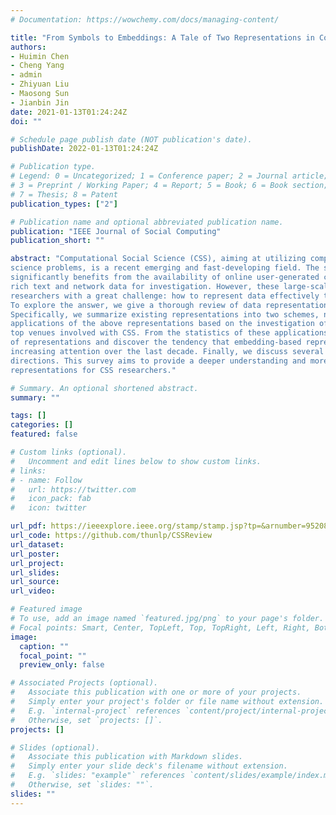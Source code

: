 ```yaml
---
# Documentation: https://wowchemy.com/docs/managing-content/

title: "From Symbols to Embeddings: A Tale of Two Representations in Computational Social Science"
authors:
- Huimin Chen
- Cheng Yang
- admin
- Zhiyuan Liu
- Maosong Sun
- Jianbin Jin
date: 2021-01-13T01:24:24Z
doi: ""

# Schedule page publish date (NOT publication's date).
publishDate: 2022-01-13T01:24:24Z

# Publication type.
# Legend: 0 = Uncategorized; 1 = Conference paper; 2 = Journal article;
# 3 = Preprint / Working Paper; 4 = Report; 5 = Book; 6 = Book section;
# 7 = Thesis; 8 = Patent
publication_types: ["2"]

# Publication name and optional abbreviated publication name.
publication: "IEEE Journal of Social Computing"
publication_short: ""

abstract: "Computational Social Science (CSS), aiming at utilizing computational methods to address social
science problems, is a recent emerging and fast-developing field. The study of CSS is data-driven and
significantly benefits from the availability of online user-generated contents and social networks, which contain
rich text and network data for investigation. However, these large-scale and multi-modal data also present
researchers with a great challenge: how to represent data effectively to mine the meanings we want in CSS?
To explore the answer, we give a thorough review of data representations in CSS for both text and network.
Specifically, we summarize existing representations into two schemes, namely symbol-based and embeddingbased representations, and introduce a series of typical methods for each scheme. Afterwards, we present the
applications of the above representations based on the investigation of more than 400 research articles from 6
top venues involved with CSS. From the statistics of these applications, we unearth the strength of each kind
of representations and discover the tendency that embedding-based representations are emerging and obtaining
increasing attention over the last decade. Finally, we discuss several key challenges and open issues for future
directions. This survey aims to provide a deeper understanding and more advisable applications of data
representations for CSS researchers."

# Summary. An optional shortened abstract.
summary: ""

tags: []
categories: []
featured: false

# Custom links (optional).
#   Uncomment and edit lines below to show custom links.
# links:
# - name: Follow
#   url: https://twitter.com
#   icon_pack: fab
#   icon: twitter

url_pdf: https://ieeexplore.ieee.org/stamp/stamp.jsp?tp=&arnumber=9520816
url_code: https://github.com/thunlp/CSSReview
url_dataset:
url_poster:
url_project:
url_slides:
url_source:
url_video:

# Featured image
# To use, add an image named `featured.jpg/png` to your page's folder. 
# Focal points: Smart, Center, TopLeft, Top, TopRight, Left, Right, BottomLeft, Bottom, BottomRight.
image:
  caption: ""
  focal_point: ""
  preview_only: false

# Associated Projects (optional).
#   Associate this publication with one or more of your projects.
#   Simply enter your project's folder or file name without extension.
#   E.g. `internal-project` references `content/project/internal-project/index.md`.
#   Otherwise, set `projects: []`.
projects: []

# Slides (optional).
#   Associate this publication with Markdown slides.
#   Simply enter your slide deck's filename without extension.
#   E.g. `slides: "example"` references `content/slides/example/index.md`.
#   Otherwise, set `slides: ""`.
slides: ""
---
```

